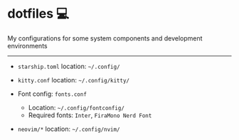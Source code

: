 # dotfiles :computer:

My configurations for some system components and development environments

---

- `starship.toml` location: `~/.config/`

- `kitty.conf` location: `~/.config/kitty/`

- Font config: `fonts.conf`
  - Location: `~/.config/fontconfig/`
  - Required fonts: `Inter`, `FiraMono Nerd Font`

- `neovim/*` location: `~/.config/nvim/`

